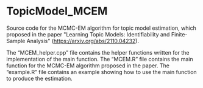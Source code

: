 # TopicModel_MCEM

Source code for the MCMC-EM algorithm for topic model estimation, which proposed in the paper "Learning Topic Models: Identifiability and Finite-Sample Analysis" (https://arxiv.org/abs/2110.04232).

The “MCEM_helper.cpp” file contains the helper functions written for the implementation of the main function. The “MCEM.R” file contains the main function for the MCMC-EM algorithm proposed in the paper. The “example.R” file contains an example showing how to use the main function to produce the estimation.

